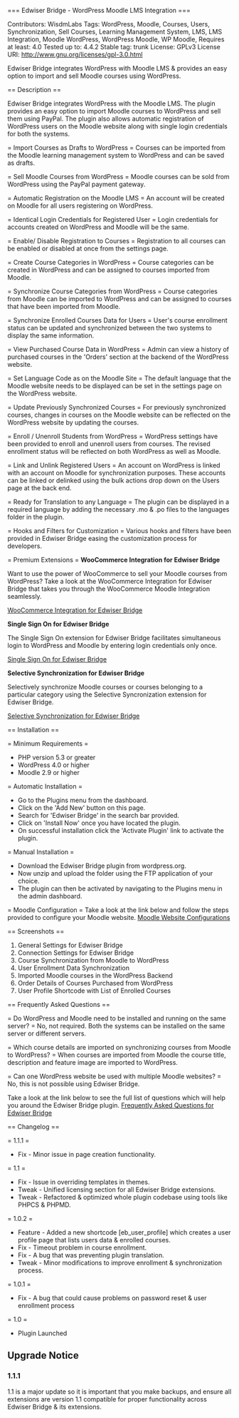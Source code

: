 === Edwiser Bridge - WordPress Moodle LMS Integration ===

Contributors: WisdmLabs
Tags: WordPress, Moodle, Courses, Users, Synchronization, Sell Courses, Learning Management System, LMS, LMS Integration, Moodle WordPress, WordPress Moodle, WP Moodle,
Requires at least: 4.0
Tested up to: 4.4.2
Stable tag: trunk
License: GPLv3
License URI: http://www.gnu.org/licenses/gpl-3.0.html


Edwiser Bridge integrates WordPress with Moodle LMS & provides an easy option to import and sell Moodle courses using WordPress.

 ==  Description ==

Edwiser Bridge integrates WordPress with the Moodle LMS. The plugin provides an easy option to import Moodle courses to WordPress and sell them using PayPal. The plugin also allows automatic registration of WordPress users on the Moodle website along with single login credentials for both the systems.

 = Import Courses as Drafts to WordPress =
Courses can be imported from the Moodle learning management system to WordPress and can be saved as drafts.

 = Sell Moodle Courses from WordPress =
Moodle courses can be sold from WordPress using the PayPal payment gateway.

 = Automatic Registration on the Moodle LMS =
An account will be created on Moodle for all users registering on WordPress.

 = Identical Login Credentials for Registered User =
Login credentials for accounts created on WordPress and Moodle will be the same.

 = Enable/ Disable Registration to Courses =
Registration to all courses can be enabled or disabled at once from the settings page.

 = Create Course Categories in WordPress =
Course categories can be created in WordPress and can be assigned to courses imported from Moodle.

 = Synchronize Course Categories from WordPress =
Course categories from Moodle can be imported to WordPress and can be assigned to courses that have been imported from Moodle.

 = Synchronize Enrolled Courses Data for Users =
User's course enrollment status can be updated and synchronized between the two systems to display the same information.

 = View Purchased Course Data in WordPress =
Admin can view a history of purchased courses in the 'Orders' section at the backend of the WordPress website.

 = Set Language Code as on the Moodle Site =
The default language that the Moodle website needs to be displayed can be set in the settings page on the WordPress website.

 = Update Previously Synchronized Courses =
For previously synchronized courses, changes in courses on the Moodle website can be reflected on the WordPress website by updating the courses.

 = Enroll / Unenroll Students from WordPress =
WordPress settings have been provided to enroll and unenroll users from courses. The revised enrollment status will be reflected on both WordPress as well as Moodle.

 = Link and Unlink Registered Users =
An account on WordPress is linked with an account on Moodle for synchronization purposes. These accounts can be linked or delinked using the bulk actions drop down on the Users page at the back end.

 = Ready for Translation to any Language =
The plugin can be displayed in a required language by adding the necessary .mo & .po files to the languages folder in the plugin.

 = Hooks and Filters for Customization =
Various hooks and filters have been provided in Edwiser Bridge easing the customization process for developers.

 = Premium Extensions =
**WooCommerce Integration for Edwiser Bridge**

Want to use the power of WooCommerce to sell your Moodle courses from WordPress? Take a look at the WooCommerce Integration for Edwiser Bridge that takes you through the WooCommerce Moodle Integration seamlessly.

<a href = "https://edwiser.org/bridge/extensions/woocommerce-integration/">WooCommerce Integration for Edwiser Bridge</a>

**Single Sign On for Edwiser Bridge**

The Single Sign On extension for Edwiser Bridge facilitates simultaneous login to WordPress and Moodle by entering login credentials only once.

<a href = "https://edwiser.org/bridge/extensions/single-sign-on/">Single Sign On for Edwiser Bridge</a>

**Selective Synchronization for Edwiser Bridge**

Selectively synchronize Moodle courses or courses belonging to a particular category using the Selective Syncronization extension for Edwiser Bridge.

<a href = "https://edwiser.org/bridge/extensions/selective-synchronization/">Selective Synchronization for Edwiser Bridge</a>


 ==  Installation  ==

 = Minimum Requirements =
* PHP version 5.3 or greater
* WordPress 4.0 or higher
* Moodle 2.9 or higher

 =  Automatic Installation  =
* Go to the Plugins menu from the dashboard.
* Click on the 'Add New' button on this page.
* Search for 'Edwiser Bridge' in the search bar provided.
* Click on 'Install Now' once you have located the plugin.
* On successful installation click the 'Activate Plugin' link to activate the plugin.

 =  Manual Installation  =
* Download the Edwiser Bridge plugin from wordpress.org.
* Now unzip and upload the folder using the FTP application of your choice.
* The plugin can then be activated by navigating to the Plugins menu in the admin dashboard.

 = Moodle Configuration =
Take a look at the link below and follow the steps provided to configure your Moodle website.
<a href = "https://edwiser.org/bridge/documentation/#tab-b540a7a7-e59f-3">Moodle Website Configurations</a>


 == Screenshots ==
1. General Settings for Edwiser Bridge
2. Connection Settings for Edwiser Bridge
3. Course Synchronization from Moodle to WordPress
4. User Enrollment Data Synchronization
5. Imported Moodle courses in the WordPress Backend
6. Order Details of Courses Purchased from WordPress
7. User Profile Shortcode with List of Enrolled Courses


 ==  Frequently Asked Questions  ==

 = Do WordPress and Moodle need to be installed and running on the same server? =
No, not required. Both the systems can be installed on the same server or different servers.

 = Which course details are imported on synchronizing courses from Moodle to WordPress? =
When courses are imported from Moodle the course title, description and feature image are imported to WordPress.

 = Can one WordPress website be used with multiple Moodle websites? =
No, this is not possible using Edwiser Bridge.

Take a look at the link below to see the full list of questions which will help you around the Edwiser Bridge plugin.
<a href = "https://edwiser.org/bridge/faqs/">Frequently Asked Questions for Edwiser Bridge</a>

 ==  Changelog  ==

=  1.1.1  =
* Fix - Minor issue in page creation functionality.

=  1.1  =
* Fix - Issue in overriding templates in themes.
* Tweak - Unified licensing section for all Edwiser Bridge extensions.
* Tweak - Refactored & optimized whole plugin codebase using tools like PHPCS & PHPMD.

 =  1.0.2  =
* Feature - Added a new shortcode [eb_user_profile] which creates a user profile page that lists users data & enrolled courses.
* Fix - Timeout problem in course enrollment.
* Fix - A bug that was preventing plugin translation.
* Tweak - Minor modifications to improve enrollment & synchronization process.

 =  1.0.1  =
* Fix - A bug that could cause problems on password reset & user enrollment process

 =  1.0  =
* Plugin Launched

## Upgrade Notice ##

### 1.1.1 ###
1.1 is a major update so it is important that you make backups, and ensure all extensions are version 1.1 compatible for proper functionality across Edwiser Bridge & its extensions.

